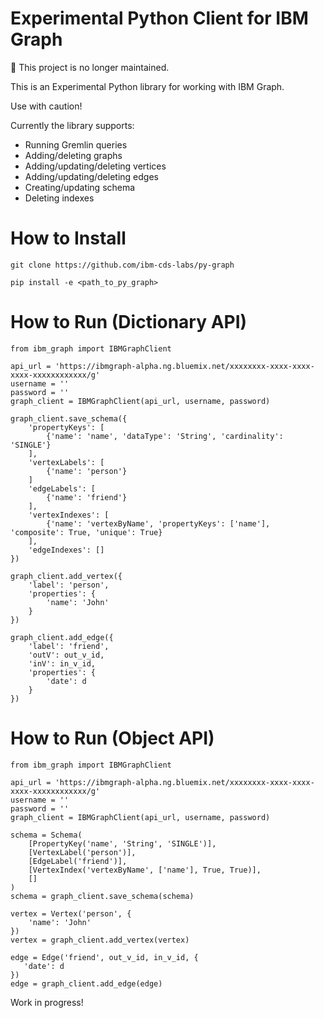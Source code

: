 # Experimental Python Client for IBM Graph

:no_entry_sign: This project is no longer maintained.

This is an Experimental Python library for working with IBM Graph.

Use with caution!

Currently the library supports:
 
 - Running Gremlin queries
 - Adding/deleting graphs
 - Adding/updating/deleting vertices
 - Adding/updating/deleting edges
 - Creating/updating schema
 - Deleting indexes

# How to Install

```
git clone https://github.com/ibm-cds-labs/py-graph

pip install -e <path_to_py_graph>
```

# How to Run (Dictionary API)

```
from ibm_graph import IBMGraphClient

api_url = 'https://ibmgraph-alpha.ng.bluemix.net/xxxxxxxx-xxxx-xxxx-xxxx-xxxxxxxxxxxx/g'
username = ''
password = ''
graph_client = IBMGraphClient(api_url, username, password)

graph_client.save_schema({
    'propertyKeys': [
        {'name': 'name', 'dataType': 'String', 'cardinality': 'SINGLE'}
    ],
    'vertexLabels': [
        {'name': 'person'}
    ]
    'edgeLabels': [
        {'name': 'friend'}
    ],
    'vertexIndexes': [
        {'name': 'vertexByName', 'propertyKeys': ['name'], 'composite': True, 'unique': True}
    ],
    'edgeIndexes': []
})

graph_client.add_vertex({
    'label': 'person',
    'properties': {
        'name': 'John'
    }
})

graph_client.add_edge({
    'label': 'friend',
    'outV': out_v_id,
    'inV': in_v_id,
    'properties': {
        'date': d
    }
})
```

# How to Run (Object API)

```
from ibm_graph import IBMGraphClient

api_url = 'https://ibmgraph-alpha.ng.bluemix.net/xxxxxxxx-xxxx-xxxx-xxxx-xxxxxxxxxxxx/g'
username = ''
password = ''
graph_client = IBMGraphClient(api_url, username, password)

schema = Schema(
    [PropertyKey('name', 'String', 'SINGLE')],
    [VertexLabel('person')],
    [EdgeLabel('friend')],
    [VertexIndex('vertexByName', ['name'], True, True)],
    []
)
schema = graph_client.save_schema(schema)

vertex = Vertex('person', {
    'name': 'John'
})
vertex = graph_client.add_vertex(vertex)

edge = Edge('friend', out_v_id, in_v_id, {
   'date': d
})
edge = graph_client.add_edge(edge)
```

Work in progress!
